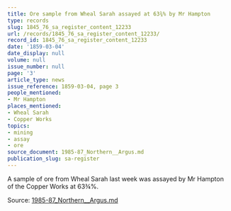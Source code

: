 ```yaml
---
title: Ore sample from Wheal Sarah assayed at 63¾% by Mr Hampton
type: records
slug: 1845_76_sa_register_content_12233
url: /records/1845_76_sa_register_content_12233/
record_id: 1845_76_sa_register_content_12233
date: '1859-03-04'
date_display: null
volume: null
issue_number: null
page: '3'
article_type: news
issue_reference: 1859-03-04, page 3
people_mentioned:
- Mr Hampton
places_mentioned:
- Wheal Sarah
- Copper Works
topics:
- mining
- assay
- ore
source_document: 1985-87_Northern__Argus.md
publication_slug: sa-register
---
```


A sample of ore from Wheal Sarah last week was assayed by Mr Hampton of the Copper Works at 63¾%.

Source: [1985-87_Northern__Argus.md](/downloads/markdown/1985-87_Northern__Argus.md)
